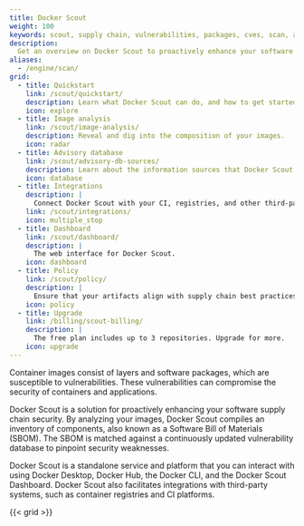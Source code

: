 ```yaml
---
title: Docker Scout
weight: 100
keywords: scout, supply chain, vulnerabilities, packages, cves, scan, analysis, analyze
description:
  Get an overview on Docker Scout to proactively enhance your software supply chain security
aliases:
  - /engine/scan/
grid:
  - title: Quickstart
    link: /scout/quickstart/
    description: Learn what Docker Scout can do, and how to get started.
    icon: explore
  - title: Image analysis
    link: /scout/image-analysis/
    description: Reveal and dig into the composition of your images.
    icon: radar
  - title: Advisory database
    link: /scout/advisory-db-sources/
    description: Learn about the information sources that Docker Scout uses.
    icon: database
  - title: Integrations
    description: |
      Connect Docker Scout with your CI, registries, and other third-party services.
    link: /scout/integrations/
    icon: multiple_stop
  - title: Dashboard
    link: /scout/dashboard/
    description: |
      The web interface for Docker Scout.
    icon: dashboard
  - title: Policy
    link: /scout/policy/
    description: |
      Ensure that your artifacts align with supply chain best practices.
    icon: policy
  - title: Upgrade
    link: /billing/scout-billing/
    description: |
      The free plan includes up to 3 repositories. Upgrade for more.
    icon: upgrade
---
```


Container images consist of layers and software packages, which are susceptible to vulnerabilities.
These vulnerabilities can compromise the security of containers and applications.

Docker Scout is a solution for proactively enhancing your software supply chain security.
By analyzing your images, Docker Scout compiles an inventory of components, also known as a Software Bill of Materials (SBOM).
The SBOM is matched against a continuously updated vulnerability database to pinpoint security weaknesses.

Docker Scout is a standalone service and platform that you can interact with
using Docker Desktop, Docker Hub, the Docker CLI, and the Docker Scout Dashboard.
Docker Scout also facilitates integrations with third-party systems, such as container registries and CI platforms.

{{< grid >}}
